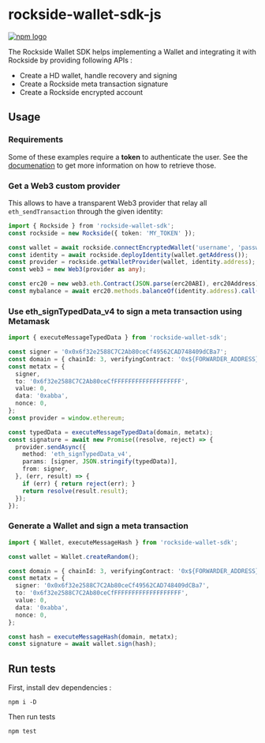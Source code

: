 # rockside-wallet-sdk-js

[![npm logo](https://nodei.co/npm/@rocksideio/rockside-wallet-sdk.png?mini=true)](https://www.npmjs.com/package/@rocksideio/rockside-wallet-sdk)

The Rockside Wallet SDK helps implementing a Wallet and integrating it with Rockside by providing following APIs :

-   Create a HD wallet, handle recovery and signing
-   Create a Rockside meta transaction signature
-   Create a Rockside encrypted account

## Usage

### Requirements

Some of these examples require a **token** to authenticate the user. See the [documenation](https://docs.rockside.io/) to get more information on how to retrieve those.

### Get a Web3 custom provider

This allows to have a transparent Web3 provider that relay all `eth_sendTransaction` through the given identity:

```typescript
import { Rockside } from 'rockside-wallet-sdk';
const rockside = new Rockside({ token: 'MY_TOKEN' });

const wallet = await rockside.connectEncryptedWallet('username', 'password');
const identity = await rockside.deployIdentity(wallet.getAddress());
const provider = rockside.getWalletProvider(wallet, identity.address);
const web3 = new Web3(provider as any);

const erc20 = new web3.eth.Contract(JSON.parse(erc20ABI), erc20Address);
const mybalance = await erc20.methods.balanceOf(identity.address).call();
```


### Use eth_signTypedData_v4 to sign a meta transaction using Metamask

```typescript
import { executeMessageTypedData } from 'rockside-wallet-sdk';

const signer = '0x0x6f32e2588C7C2Ab80ceCf49562CAD748409dCBa7';
const domain = { chainId: 3, verifyingContract: '0x${FORWARDER_ADDRESS}' };
const metatx = {
  signer,
  to: '0x6f32e2588C7C2Ab80ceCfFFFFFFFFFFFFFFFFFFF',
  value: 0,
  data: '0xabba',
  nonce: 0,
};
const provider = window.ethereum;

const typedData = executeMessageTypedData(domain, metatx);
const signature = await new Promise((resolve, reject) => {
  provider.sendAsync({
    method: 'eth_signTypedData_v4',
    params: [signer, JSON.stringify(typedData)],
    from: signer,
  }, (err, result) => {
    if (err) { return reject(err); }
    return resolve(result.result);
  });
});
```

### Generate a Wallet and sign a meta transaction

```typescript
import { Wallet, executeMessageHash } from 'rockside-wallet-sdk';

const wallet = Wallet.createRandom();

const domain = { chainId: 3, verifyingContract: '0x${FORWARDER_ADDRESS}' };
const metatx = {
  signer: '0x0x6f32e2588C7C2Ab80ceCf49562CAD748409dCBa7',
  to: '0x6f32e2588C7C2Ab80ceCfFFFFFFFFFFFFFFFFFFF',
  value: 0,
  data: '0xabba',
  nonce: 0,
};

const hash = executeMessageHash(domain, metatx);
const signature = await wallet.sign(hash);
```





## Run tests

First, install dev dependencies :

```shell
npm i -D
```

Then run tests

```shell
npm test
```
